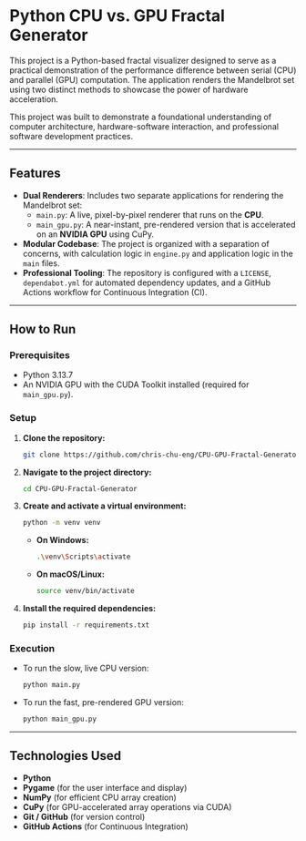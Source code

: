 # Python CPU vs. GPU Fractal Generator

This project is a Python-based fractal visualizer designed to serve as a practical demonstration of the performance difference between serial (CPU) and parallel (GPU) computation. The application renders the Mandelbrot set using two distinct methods to showcase the power of hardware acceleration.

This project was built to demonstrate a foundational understanding of computer architecture, hardware-software interaction, and professional software development practices.

---

## Features
- **Dual Renderers**: Includes two separate applications for rendering the Mandelbrot set:
    - `main.py`: A live, pixel-by-pixel renderer that runs on the **CPU**.
    - `main_gpu.py`: A near-instant, pre-rendered version that is accelerated on an **NVIDIA GPU** using CuPy.
- **Modular Codebase**: The project is organized with a separation of concerns, with calculation logic in `engine.py` and application logic in the `main` files.
- **Professional Tooling**: The repository is configured with a `LICENSE`, `dependabot.yml` for automated dependency updates, and a GitHub Actions workflow for Continuous Integration (CI).

---

## How to Run

### Prerequisites
- Python 3.13.7
- An NVIDIA GPU with the CUDA Toolkit installed (required for `main_gpu.py`).

### Setup
1.  **Clone the repository:**
    ```bash
    git clone https://github.com/chris-chu-eng/CPU-GPU-Fractal-Generator.git
    ```
2.  **Navigate to the project directory:**
    ```bash
    cd CPU-GPU-Fractal-Generator
    ```
3.  **Create and activate a virtual environment:**
    ```bash
    python -m venv venv
    ```
    - **On Windows:**
        ```bash
        .\venv\Scripts\activate
        ```
    - **On macOS/Linux:**
        ```bash
        source venv/bin/activate
        ```
4.  **Install the required dependencies:**
    ```bash
    pip install -r requirements.txt
    ```

### Execution
- To run the slow, live CPU version:
    ```bash
    python main.py
    ```
- To run the fast, pre-rendered GPU version:
    ```bash
    python main_gpu.py
    ```

---

## Technologies Used
- **Python**
- **Pygame** (for the user interface and display)
- **NumPy** (for efficient CPU array creation)
- **CuPy** (for GPU-accelerated array operations via CUDA)
- **Git / GitHub** (for version control)
- **GitHub Actions** (for Continuous Integration)
